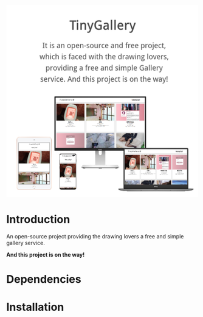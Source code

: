 ![](/cover.jpg)

# Introduction

An open-source project providing the drawing lovers a free and simple gallery service.

**And this project is on the way!**

# Dependencies


# Installation 
